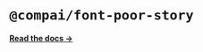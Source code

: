 # `@compai/font-poor-story`

[**Read the docs &rarr;**](https://components.ai/docs/typefaces/poor-story)
